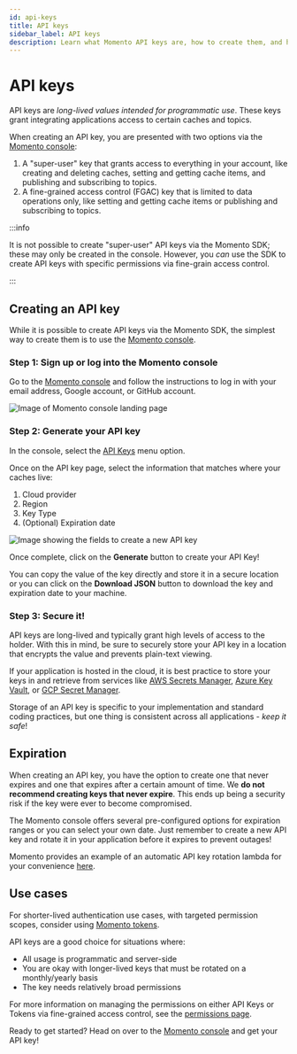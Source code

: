 ```yaml
---
id: api-keys
title: API keys
sidebar_label: API keys
description: Learn what Momento API keys are, how to create them, and how they are used.
---
```


# API keys

API keys are *long-lived values intended for programmatic use*. These keys grant integrating applications access to certain caches and topics.

When creating an API key, you are presented with two options via the [Momento console](https://console.gomomento.com/tokens):

1. A "super-user" key that grants access to everything in your account, like creating and deleting caches, setting and getting cache items, and publishing and subscribing to topics.
2. A fine-grained access control (FGAC) key that is limited to data operations only, like setting and getting cache items or publishing and subscribing to topics.

:::info

It is not possible to create "super-user" API keys via the Momento SDK; these may only be created in the console. However, you *can* use the SDK to create API keys with specific permissions via fine-grain access control.

:::

## Creating an API key

While it is possible to create API keys via the Momento SDK, the simplest way to create them is to use the [Momento console](https://console.gomomento.com/tokens).

### Step 1: Sign up or log into the Momento console

Go to the [Momento console](https://console.gomomento.com/tokens) and follow the instructions to log in with your email address, Google account, or GitHub account.

![Image of Momento console landing page](@site/static/img/getting-started/console.png)

### Step 2: Generate your API key

In the console, select the [API Keys](https://console.gomomento.com/tokens) menu option.

Once on the API key page, select the information that matches where your caches live:

1. Cloud provider
2. Region
3. Key Type
3. (Optional) Expiration date

![Image showing the fields to create a new API key](@site/static/img/getting-started/select-provider-region.png)

Once complete, click on the **Generate** button to create your API Key!

You can copy the value of the key directly and store it in a secure location or you can click on the **Download JSON** button to download the key and expiration date to your machine.

### Step 3: Secure it!

API keys are long-lived and typically grant high levels of access to the holder. With this in mind, be sure to securely store your API key in a location that encrypts the value and prevents plain-text viewing.

If your application is hosted in the cloud, it is best practice to store your keys in and retrieve from services like [AWS Secrets Manager](https://aws.amazon.com/secrets-manager/), [Azure Key Vault](https://learn.microsoft.com/en-us/azure/key-vault/general/overview), or [GCP Secret Manager](https://cloud.google.com/secret-manager).

Storage of an API key is specific to your implementation and standard coding practices, but one thing is consistent across all applications - *keep it safe*!

## Expiration

When creating an API key, you have the option to create one that never expires and one that expires after a certain amount of time. We **do not recommend creating keys that never expire**. This ends up being a security risk if the key were ever to become compromised.

The Momento console offers several pre-configured options for expiration ranges or you can select your own date. Just remember to create a new API key and rotate it in your application before it expires to prevent outages!

Momento provides an example of an automatic API key rotation lambda for your convenience [here](https://github.com/momentohq/auth-token-refresh-lambda).

## Use cases

For shorter-lived authentication use cases, with targeted permission scopes, consider using [Momento tokens](./tokens.mdx).

API keys are a good choice for situations where:

* All usage is programmatic and server-side
* You are okay with longer-lived keys that must be rotated on a monthly/yearly basis
* The key needs relatively broad permissions

For more information on managing the permissions on either API Keys or Tokens via fine-grained access control, see the [permissions page](./permissions.mdx).

Ready to get started? Head on over to the [Momento console](https://console.gomomento.com/tokens) and get your API key!

